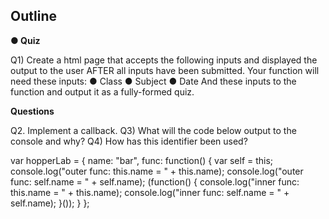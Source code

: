 
## Outline
**● Quiz**

Q1) Create a html page that accepts the 
following inputs and displayed the output to 
the user AFTER all inputs have been 
submitted.
Your function will need these inputs:
● Class
● Subject
● Date
And these inputs to the function and output it 
as a fully-formed quiz.
<!DOCTYPE html>
<html lang="en">
<head>
 <meta name="description" content="Webpage description goes here" />
 <meta charset="utf-8">
 <title>Change_me</title>
 <meta name="viewport" content="width=device-width, initial-scale=1">
 <meta name="author" content="">
 <link rel="stylesheet" href="css/style.css">
 <script src="http://code.jquery.com/jquery-latest.min.js"></script>
</head>
<body>
 
<div class="container">
 
</div>
<script>
</script>
</body>
</html>

**Questions**

Q2. Implement a callback.
Q3) What will the code below output to the console and why? 
Q4) How has this identifier been used?

var hopperLab = {
    name: "bar",
    func: function() {
        var self = this;
        console.log("outer func:  this.name = " + this.name);
        console.log("outer func:  self.name = " + self.name);
        (function() {
            console.log("inner func:  this.name = " + this.name);
            console.log("inner func:  self.name = " + self.name);
        }());
    }
};